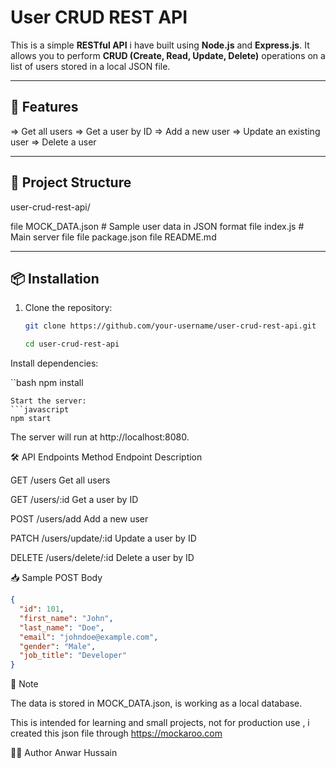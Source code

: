 # User CRUD REST API

This is a simple **RESTful API** i have built using **Node.js** and **Express.js**. It allows you to perform **CRUD (Create, Read, Update, Delete)** operations on a list of users stored in a local JSON file.

---

## 🚀 Features

=> Get all users
=> Get a user by ID
=> Add a new user
=> Update an existing user
=> Delete a user

---

## 📁 Project Structure

user-crud-rest-api/

file MOCK_DATA.json # Sample user data in JSON format
file index.js # Main server file
file package.json
file README.md

---

## 📦 Installation

1. Clone the repository:
   ```bash
   git clone https://github.com/your-username/user-crud-rest-api.git

    ```
   ```bash
   cd user-crud-rest-api
   ```
  
Install dependencies:

``bash
npm install
```
Start the server:
```javascript
npm start
```

The server will run at http://localhost:8080.

🛠️ API Endpoints
Method	Endpoint	Description

GET	    /users	    Get all users

GET	    /users/:id	Get a user by ID

POST	/users/add	Add a new user

PATCH	/users/update/:id	Update a user by ID

DELETE	/users/delete/:id	Delete a user by ID


📥 Sample POST Body

```json
{
  "id": 101,
  "first_name": "John",
  "last_name": "Doe",
  "email": "johndoe@example.com",
  "gender": "Male",
  "job_title": "Developer"
}

```

📌 Note


The data is stored in MOCK_DATA.json, is working as a local database.

This is intended for learning and small projects, not for production use , i created this json file through https://mockaroo.com


🧑‍💻 Author
Anwar Hussain
